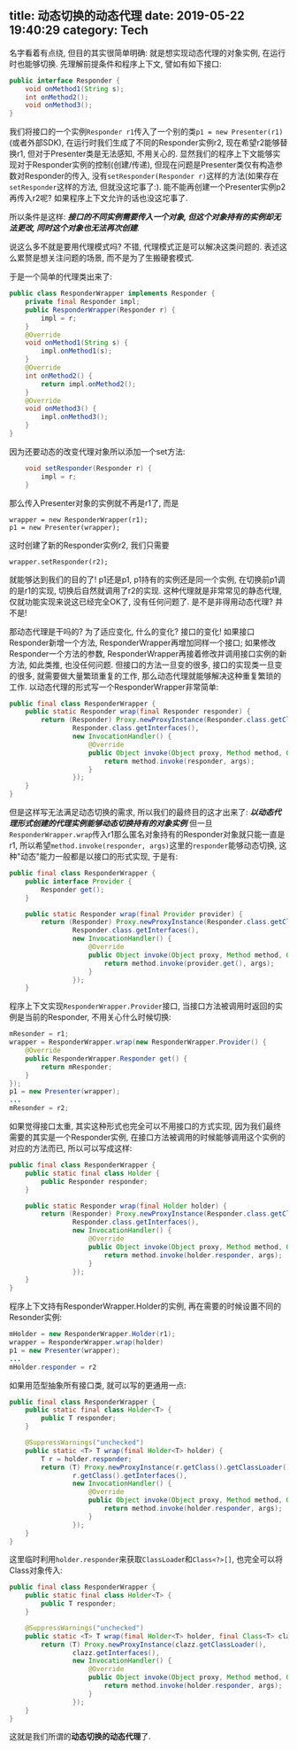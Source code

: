 title: 动态切换的动态代理
date: 2019-05-22 19:40:29
category: Tech
---
名字看着有点绕, 但目的其实很简单明确: 就是想实现动态代理的对象实例, 在运行时也能够切换.
先理解前提条件和程序上下文, 譬如有如下接口:
```java
public interface Responder {
    void onMethod1(String s);
    int onMethod2();
    void onMethod3();
}
```
我们将接口的一个实例`Responder r1`传入了一个别的类`p1 = new Presenter(r1)`(或者外部SDK), 在运行时我们生成了不同的Responder实例r2, 现在希望r2能够替换r1, 但对于Presenter类是无法感知, 不用关心的. 显然我们的程序上下文能够实现对于Responder实例的控制(创建/传递), 但现在问题是Presenter类仅有构造参数对Responder的传入, 没有`setResponder(Responder r)`这样的方法(如果存在`setResponder`这样的方法, 但就没这坨事了:). 能不能再创建一个Presenter实例p2再传入r2呢? 如果程序上下文允许的话也没这坨事了.

所以条件是这样: ***接口的不同实例需要传入一个对象, 但这个对象持有的实例却无法更改, 同时这个对象也无法再次创建***.

说这么多不就是要用代理模式吗? 不错, 代理模式正是可以解决这类问题的. 表述这么累赘是想关注问题的场景, 而不是为了生搬硬套模式.

于是一个简单的代理类出来了:
```java
public class ResponderWrapper implements Responder {
    private final Responder impl;
    public ResponderWrapper(Responder r) {
        impl = r;
    }
    @Override
    void onMethod1(String s) {
        impl.onMethod1(s);
    }
    @Override
    int onMethod2() {
        return impl.onMethod2();
    }
    @Override
    void onMethod3() {
        impl.onMethod3();
    }
}
```
因为还要动态的改变代理对象所以添加一个set方法:
```java
    void setResponder(Responder r) {
        impl = r;
    }
```
那么传入Presenter对象的实例就不再是r1了, 而是
```
wrapper = new ResponderWrapper(r1);
p1 = new Presenter(wrapper);
```
这时创建了新的Responder实例r2, 我们只需要
```
wrapper.setResponder(r2);
```
就能够达到我们的目的了! p1还是p1, p1持有的实例还是同一个实例, 在切换前p1调的是r1的实现, 切换后自然就调用了r2的实现.
这种代理就是非常常见的静态代理, 仅就功能实现来说这已经完全OK了, 没有任何问题了.  是不是非得用动态代理? 并不是!

那动态代理是干吗的? 为了适应变化, 什么的变化? 接口的变化! 如果接口Responder新增一个方法, ResponderWrapper再增加同样一个接口; 如果修改Responder一个方法的参数, ResponderWrapper再接着修改并调用接口实例的新方法, 如此类推, 也没任何问题. 但接口的方法一旦变的很多, 接口的实现类一旦变的很多, 就需要做大量繁琐重复的工作, 那么动态代理就能够解决这种重复繁琐的工作.
以动态代理的形式写一个ResponderWrapper非常简单:
```java
public final class ResponderWrapper {
    public static Responder wrap(final Responder responder) {
        return (Responder) Proxy.newProxyInstance(Responder.class.getClassLoader(),
                Responder.class.getInterfaces(),
                new InvocationHandler() {
                    @Override
                    public Object invoke(Object proxy, Method method, Object[] args) throws Throwable {
                        return method.invoke(responder, args);
                    }
                });
    }
}
```
但是这样写无法满足动态切换的需求, 所以我们的最终目的这才出来了: ***以动态代理形式创建的代理实例能够动态切换持有的对象实例***
但一旦`ResponderWrapper.wrap`传入r1那么匿名对象持有的Responder对象就只能一直是r1, 所以希望`method.invoke(responder, args)`这里的`responder`能够动态切换, 这种"动态"能力一般都是以接口的形式实现, 于是有:
```java
public final class ResponderWrapper {
    public interface Provider {
        Responder get();
    }

    public static Responder wrap(final Provider provider) {
        return (Responder) Proxy.newProxyInstance(Responder.class.getClassLoader(),
                Responder.class.getInterfaces(),
                new InvocationHandler() {
                    @Override
                    public Object invoke(Object proxy, Method method, Object[] args) throws Throwable {
                        return method.invoke(provider.get(), args);
                    }
                });
    }
```
程序上下文实现`ResponderWrapper.Provider`接口, 当接口方法被调用时返回的实例是当前的Responder, 不用关心什么时候切换:
```java
mResonder = r1;
wrapper = ResponderWrapper.wrap(new ResponderWrapper.Provider() {
    @Override
    public ResponderWrapper.Responder get() {
        return mResponder;
    }
});
p1 = new Presenter(wrapper);
...
mResonder = r2;
```
如果觉得接口太重, 其实这种形式也完全可以不用接口的方式实现, 因为我们最终需要的其实是一个Responder实例, 在接口方法被调用的时候能够调用这个实例的对应的方法而已, 所以可以写成这样:
```java
public final class ResponderWrapper {
    public static final class Holder {
        public Responder responder;
    }

    public static Responder wrap(final Holder holder) {
        return (Responder) Proxy.newProxyInstance(Responder.class.getClassLoader(),
                Responder.class.getInterfaces(),
                new InvocationHandler() {
                    @Override
                    public Object invoke(Object proxy, Method method, Object[] args) throws Throwable {
                        return method.invoke(holder.responder, args);
                    }
                });
    }
}
```
程序上下文持有ResponderWrapper.Holder的实例, 再在需要的时候设置不同的Resonder实例:
```java
mHolder = new ResponderWrapper.Holder(r1);
wrapper = ResponderWrapper.wrap(holder)
p1 = new Presenter(wrapper);
...
mHolder.responder = r2
```
如果用范型抽象所有接口类, 就可以写的更通用一点:
```java
public final class ResponderWrapper {
    public static final class Holder<T> {
        public T responder;
    }

    @SuppressWarnings("unchecked")
    public static <T> T wrap(final Holder<T> holder) {
        T r = holder.responder;
        return (T) Proxy.newProxyInstance(r.getClass().getClassLoader(),
                r.getClass().getInterfaces(),
                new InvocationHandler() {
                    @Override
                    public Object invoke(Object proxy, Method method, Object[] args) throws Throwable {
                        return method.invoke(holder.responder, args);
                    }
                });
    }
}
```
这里临时利用`holder.responder`来获取`ClassLoade`r和`Class<?>[]`, 也完全可以将Class对象传入:
```java
public final class ResponderWrapper {
    public static final class Holder<T> {
        public T responder;
    }

    @SuppressWarnings("unchecked")
    public static <T> T wrap(final Holder<T> holder, final Class<T> clazz) {
        return (T) Proxy.newProxyInstance(clazz.getClassLoader(),
                clazz.getInterfaces(),
                new InvocationHandler() {
                    @Override
                    public Object invoke(Object proxy, Method method, Object[] args) throws Throwable {
                        return method.invoke(holder.responder, args);
                    }
                });
    }
}
```
这就是我们所谓的**动态切换的动态代理**了.

